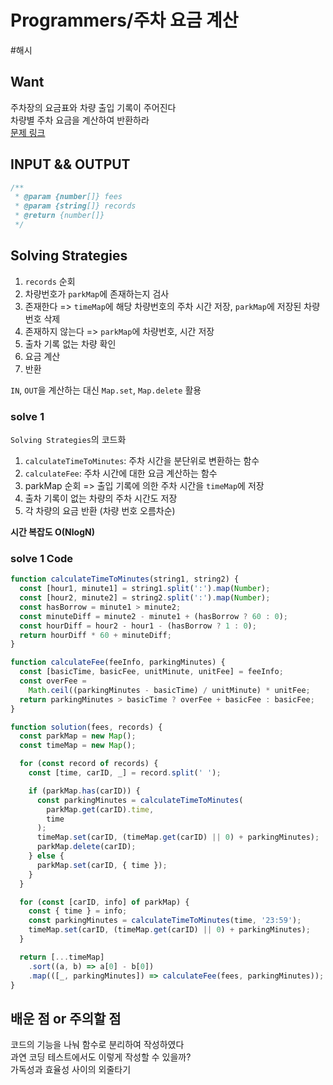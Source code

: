 # Programmers/주차 요금 계산

#해시

## Want

주차장의 요금표와 차량 출입 기록이 주어진다  
차량별 주차 요금을 계산하여 반환하라  
[문제 링크](https://school.programmers.co.kr/learn/courses/30/lessons/92341)

## INPUT && OUTPUT

```js
/**
 * @param {number[]} fees
 * @param {string[]} records
 * @return {number[]}
 */
```

## Solving Strategies

1. `records` 순회
2. 차량번호가 `parkMap`에 존재하는지 검사
3. 존재한다 => `timeMap`에 해당 차량번호의 주차 시간 저장, `parkMap`에 저장된 차량 번호 삭제
4. 존재하지 않는다 => `parkMap`에 차량번호, 시간 저장
5. 출차 기록 없는 차량 확인
6. 요금 계산
7. 반환

`IN`, `OUT`을 계산하는 대신 `Map.set`, `Map.delete` 활용

### solve 1

`Solving Strategies`의 코드화

1. `calculateTimeToMinutes`: 주차 시간을 분단위로 변환하는 함수
2. `calculateFee`: 주차 시간에 대한 요금 계산하는 함수
3. parkMap 순회 => 출입 기록에 의한 주차 시간을 `timeMap`에 저장
4. 출차 기록이 없는 차량의 주차 시간도 저장
5. 각 차량의 요금 반환 (차량 번호 오름차순)

**시간 복잡도 O(NlogN)**

### solve 1 Code

```js
function calculateTimeToMinutes(string1, string2) {
  const [hour1, minute1] = string1.split(':').map(Number);
  const [hour2, minute2] = string2.split(':').map(Number);
  const hasBorrow = minute1 > minute2;
  const minuteDiff = minute2 - minute1 + (hasBorrow ? 60 : 0);
  const hourDiff = hour2 - hour1 - (hasBorrow ? 1 : 0);
  return hourDiff * 60 + minuteDiff;
}

function calculateFee(feeInfo, parkingMinutes) {
  const [basicTime, basicFee, unitMinute, unitFee] = feeInfo;
  const overFee =
    Math.ceil((parkingMinutes - basicTime) / unitMinute) * unitFee;
  return parkingMinutes > basicTime ? overFee + basicFee : basicFee;
}

function solution(fees, records) {
  const parkMap = new Map();
  const timeMap = new Map();

  for (const record of records) {
    const [time, carID, _] = record.split(' ');

    if (parkMap.has(carID)) {
      const parkingMinutes = calculateTimeToMinutes(
        parkMap.get(carID).time,
        time
      );
      timeMap.set(carID, (timeMap.get(carID) || 0) + parkingMinutes);
      parkMap.delete(carID);
    } else {
      parkMap.set(carID, { time });
    }
  }

  for (const [carID, info] of parkMap) {
    const { time } = info;
    const parkingMinutes = calculateTimeToMinutes(time, '23:59');
    timeMap.set(carID, (timeMap.get(carID) || 0) + parkingMinutes);
  }

  return [...timeMap]
    .sort((a, b) => a[0] - b[0])
    .map(([_, parkingMinutes]) => calculateFee(fees, parkingMinutes));
}
```

## 배운 점 or 주의할 점

코드의 기능을 나눠 함수로 분리하여 작성하였다  
과연 코딩 테스트에서도 이렇게 작성할 수 있을까?  
가독성과 효율성 사이의 외줄타기
